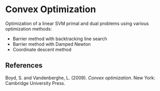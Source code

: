 # Convex Optimization

Optimization of a linear SVM primal and dual problems using various optimization methods:
- Barrier method with backtracking line search
- Barrier method with Damped Newton
- Coordinate descent method

## References
Boyd, S. and Vandenberghe, L. (2009). *Convex optimization*. New York: Cambridge University Press.
